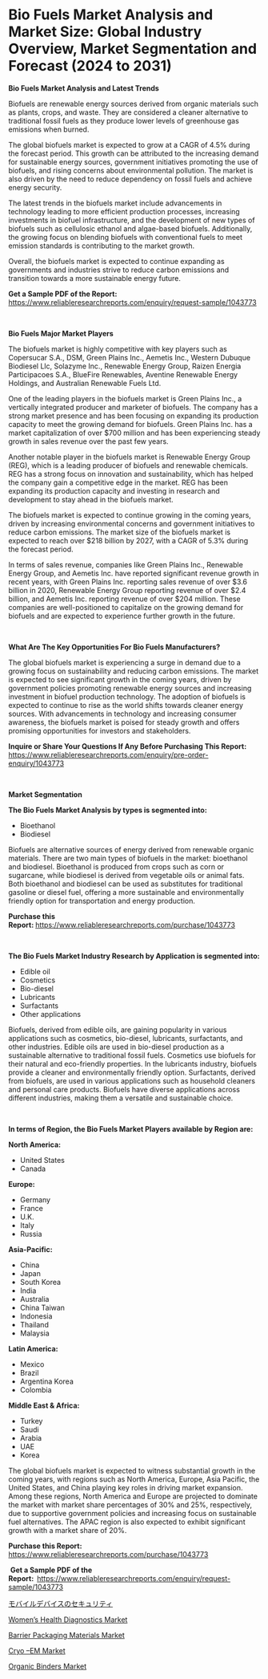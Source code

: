 <p><h1>Bio Fuels Market Analysis and Market Size: Global Industry Overview, Market Segmentation and Forecast (2024 to 2031)</h1></p><p><strong>Bio Fuels Market Analysis and Latest Trends</strong></p>
<p><p>Biofuels are renewable energy sources derived from organic materials such as plants, crops, and waste. They are considered a cleaner alternative to traditional fossil fuels as they produce lower levels of greenhouse gas emissions when burned.</p><p>The global biofuels market is expected to grow at a CAGR of 4.5% during the forecast period. This growth can be attributed to the increasing demand for sustainable energy sources, government initiatives promoting the use of biofuels, and rising concerns about environmental pollution. The market is also driven by the need to reduce dependency on fossil fuels and achieve energy security.</p><p>The latest trends in the biofuels market include advancements in technology leading to more efficient production processes, increasing investments in biofuel infrastructure, and the development of new types of biofuels such as cellulosic ethanol and algae-based biofuels. Additionally, the growing focus on blending biofuels with conventional fuels to meet emission standards is contributing to the market growth.</p><p>Overall, the biofuels market is expected to continue expanding as governments and industries strive to reduce carbon emissions and transition towards a more sustainable energy future.</p></p>
<p><strong>Get a Sample PDF of the Report:&nbsp;</strong> <a href="https://www.reliableresearchreports.com/enquiry/request-sample/1043773">https://www.reliableresearchreports.com/enquiry/request-sample/1043773</a></p>
<p>&nbsp;</p>
<p><strong>Bio Fuels Major Market Players</strong></p>
<p><p>The biofuels market is highly competitive with key players such as Copersucar S.A., DSM, Green Plains Inc., Aemetis Inc., Western Dubuque Biodiesel Llc, Solazyme Inc., Renewable Energy Group, Raizen Energia Participacoes S.A., BlueFire Renewables, Aventine Renewable Energy Holdings, and Australian Renewable Fuels Ltd.</p><p>One of the leading players in the biofuels market is Green Plains Inc., a vertically integrated producer and marketer of biofuels. The company has a strong market presence and has been focusing on expanding its production capacity to meet the growing demand for biofuels. Green Plains Inc. has a market capitalization of over $700 million and has been experiencing steady growth in sales revenue over the past few years.</p><p>Another notable player in the biofuels market is Renewable Energy Group (REG), which is a leading producer of biofuels and renewable chemicals. REG has a strong focus on innovation and sustainability, which has helped the company gain a competitive edge in the market. REG has been expanding its production capacity and investing in research and development to stay ahead in the biofuels market.</p><p>The biofuels market is expected to continue growing in the coming years, driven by increasing environmental concerns and government initiatives to reduce carbon emissions. The market size of the biofuels market is expected to reach over $218 billion by 2027, with a CAGR of 5.3% during the forecast period.</p><p>In terms of sales revenue, companies like Green Plains Inc., Renewable Energy Group, and Aemetis Inc. have reported significant revenue growth in recent years, with Green Plains Inc. reporting sales revenue of over $3.6 billion in 2020, Renewable Energy Group reporting revenue of over $2.4 billion, and Aemetis Inc. reporting revenue of over $204 million. These companies are well-positioned to capitalize on the growing demand for biofuels and are expected to experience further growth in the future.</p></p>
<p>&nbsp;</p>
<p><strong>What Are The Key Opportunities For Bio Fuels Manufacturers?</strong></p>
<p><p>The global biofuels market is experiencing a surge in demand due to a growing focus on sustainability and reducing carbon emissions. The market is expected to see significant growth in the coming years, driven by government policies promoting renewable energy sources and increasing investment in biofuel production technology. The adoption of biofuels is expected to continue to rise as the world shifts towards cleaner energy sources. With advancements in technology and increasing consumer awareness, the biofuels market is poised for steady growth and offers promising opportunities for investors and stakeholders.</p></p>
<p><strong>Inquire or Share Your Questions If Any Before Purchasing This Report:</strong> <a href="https://www.reliableresearchreports.com/enquiry/pre-order-enquiry/1043773">https://www.reliableresearchreports.com/enquiry/pre-order-enquiry/1043773</a></p>
<p>&nbsp;</p>
<p><strong>Market Segmentation</strong></p>
<p><strong>The Bio Fuels Market Analysis by types is segmented into:</strong></p>
<p><ul><li>Bioethanol</li><li>Biodiesel</li></ul></p>
<p><p>Biofuels are alternative sources of energy derived from renewable organic materials. There are two main types of biofuels in the market: bioethanol and biodiesel. Bioethanol is produced from crops such as corn or sugarcane, while biodiesel is derived from vegetable oils or animal fats. Both bioethanol and biodiesel can be used as substitutes for traditional gasoline or diesel fuel, offering a more sustainable and environmentally friendly option for transportation and energy production.</p></p>
<p><strong>Purchase this Report:&nbsp;</strong><a href="https://www.reliableresearchreports.com/purchase/1043773">https://www.reliableresearchreports.com/purchase/1043773</a></p>
<p>&nbsp;</p>
<p><strong>The Bio Fuels Market Industry Research by Application is segmented into:</strong></p>
<p><ul><li>Edible oil</li><li>Cosmetics</li><li>Bio-diesel</li><li>Lubricants</li><li>Surfactants</li><li>Other applications</li></ul></p>
<p><p>Biofuels, derived from edible oils, are gaining popularity in various applications such as cosmetics, bio-diesel, lubricants, surfactants, and other industries. Edible oils are used in bio-diesel production as a sustainable alternative to traditional fossil fuels. Cosmetics use biofuels for their natural and eco-friendly properties. In the lubricants industry, biofuels provide a cleaner and environmentally friendly option. Surfactants, derived from biofuels, are used in various applications such as household cleaners and personal care products. Biofuels have diverse applications across different industries, making them a versatile and sustainable choice.</p></p>
<p>&nbsp;</p>
<p><strong>In terms of Region, the Bio Fuels Market Players available by Region are:</strong></p>
<p>
    <p> <strong> North America: </strong>
        <ul>
            <li>United States</li>
            <li>Canada</li>
        </ul>
        </p> 
    <p> <strong> Europe: </strong>
        <ul>
            <li>Germany</li>
            <li>France</li>
            <li>U.K.</li>
            <li>Italy</li>
            <li>Russia</li>
        </ul>
        </p> 
    <p> <strong> Asia-Pacific: </strong>
        <ul>
            <li>China</li>
            <li>Japan</li>
            <li>South Korea</li>
            <li>India</li>
            <li>Australia</li>
            <li>China Taiwan</li>
            <li>Indonesia</li>
            <li>Thailand</li>
            <li>Malaysia</li>
        </ul>
        </p> 
    <p> <strong> Latin America: </strong>
        <ul>
            <li>Mexico</li>
            <li>Brazil</li>
            <li>Argentina Korea</li>
            <li>Colombia</li>
        </ul>
        </p> 
    <p> <strong> Middle East & Africa: </strong>
        <ul>
            <li>Turkey</li>
            <li>Saudi</li>
            <li>Arabia</li>
            <li>UAE</li>
            <li>Korea</li>
        </ul>
    </p>
    </p>
<p><p>The global biofuels market is expected to witness substantial growth in the coming years, with regions such as North America, Europe, Asia Pacific, the United States, and China playing key roles in driving market expansion. Among these regions, North America and Europe are projected to dominate the market with market share percentages of 30% and 25%, respectively, due to supportive government policies and increasing focus on sustainable fuel alternatives. The APAC region is also expected to exhibit significant growth with a market share of 20%.</p></p>
<p><strong>Purchase this Report: </strong><a href="https://www.reliableresearchreports.com/purchase/1043773">https://www.reliableresearchreports.com/purchase/1043773</a></p>
<p>&nbsp;<strong>Get a Sample PDF of the Report:&nbsp;&nbsp;</strong><a href="https://www.reliableresearchreports.com/enquiry/request-sample/1043773">https://www.reliableresearchreports.com/enquiry/request-sample/1043773</a></p>
<p><strong></strong></p>
<p><p><a href="https://github.com/ihabdkwlxs948/Market-Research-Report-List-1/blob/main/5652974192867.md">モバイルデバイスのセキュリティ</a></p><p><a href="https://issuu.com/reportprime-2/docs/womens-health-diagnostics-market-size-2030.pptx">Women’s Health Diagnostics Market</a></p><p><a href="https://github.com/biheemgalvinlouises6hokrh3h/Market-Research-Report-List-1/blob/main/barrier-packaging-materials-market.md">Barrier Packaging Materials Market</a></p><p><a href="https://issuu.com/reportprime-2/docs/cryo-em-market-size-2030.pptx">Cryo –EM Market</a></p><p><a href="https://github.com/guneycigdem35/Market-Research-Report-List-2/blob/main/organic-binders-market.md">Organic Binders Market</a></p></p>